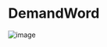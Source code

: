 # DemandWord
![image](https://github.com/user-attachments/assets/7ae7815f-d2cd-4264-abb0-8b3215674818)
